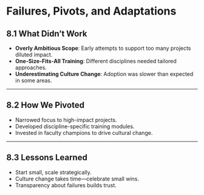 # Failures, Pivots, and Adaptations

## **8.1 What Didn’t Work**
- **Overly Ambitious Scope**: Early attempts to support too many projects diluted impact.
- **One-Size-Fits-All Training**: Different disciplines needed tailored approaches.
- **Underestimating Culture Change**: Adoption was slower than expected in some areas.

---

## **8.2 How We Pivoted**
- Narrowed focus to high-impact projects.
- Developed discipline-specific training modules.
- Invested in faculty champions to drive cultural change.

---

## **8.3 Lessons Learned**
- Start small, scale strategically.
- Culture change takes time—celebrate small wins.
- Transparency about failures builds trust.
